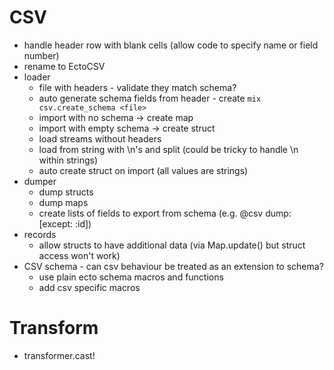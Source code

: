 # CSV
* handle header row with blank cells (allow code to specify name or field number)
* rename to EctoCSV
* loader
    * file with headers - validate they match schema?
    * auto generate schema fields from header - create `mix csv.create_schema <file>` 
    * import with no schema -> create map
    * import with empty schema -> create struct
    * load streams without headers
    * load from string with \n's and split (could be tricky to handle \n within strings)
    * auto create struct on import (all values are strings)
* dumper
    * dump structs
    * dump maps
    * create lists of fields to export from schema (e.g.  @csv dump: [except: :id])
* records
    * allow structs to have additional data (via Map.update() but struct access won't work)
* CSV schema - can csv behaviour be treated as an extension to schema?
    * use plain ecto schema macros and functions
    * add csv specific macros

# Transform
* transformer.cast!